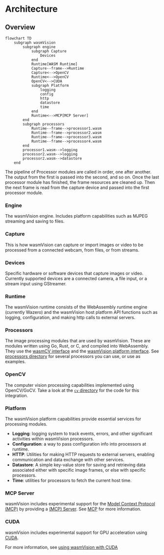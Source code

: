 # Architecture

## Overview

```mermaid
flowchart TD
    subgraph wasmVision
        subgraph engine
            subgraph Capture
                Devices
            end
            Runtime[WASM Runtime]
            Capture--frame-->Runtime
            Capture<-->OpenCV
            Runtime<-->OpenCV
            OpenCV<-->CUDA
            subgraph Platform
                logging
                config
                http
                datastore
                time
            end
            Runtime<-->MCP[MCP Server]
        end
        subgraph processors
            Runtime--frame-->processor1.wasm
            Runtime--frame-->processor2.wasm
            Runtime--frame-->processor3.wasm
            Runtime--frame-->processor4.wasm
        end
        processor1.wasm-->logging
        processor2.wasm-->logging
        processor2.wasm-->datastore
    end
```

The pipeline of Processor modules are called in order, one after another. The output from the first is passed into the second, and so on. Once the last processor module has finished, the frame resources are cleaned up. Then the next frame is read from the capture device and passed into the first processor module.

### Engine

The wasmVision engine. Includes platform capabilities such as MJPEG streaming and saving to files.

### Capture

This is how wasmVision can capture or import images or video to be processed from a connected webcam, from files, or from streams.

### Devices

Specific hardware or software devices that capture images or video. Currently supported devices are a connected camera, a file input, or a stream input using GStreamer.

### Runtime

The wasmVision runtime consists of the WebAssembly runtime engine (currently Wazero) and the wasmVision host platform API functions such as logging, configuration, and making http calls to external servers.

### Processors

The image processing modules that are used by wasmVision. These are modules written using Go, Rust, or C, and compiled into WebAssembly. They use the [wasmCV interface](https://github.com/wasmvision/wasmcv) and the [wasmVision platform interface](https://github.com/wasmvision/wasmvision-sdk). See [processors directory](../processors/) for several processors you can use, or use as examples.

### OpenCV

The computer vision processing capabilities implemented using OpenCV/GoCV. Take a look at the [`cv` directory](../cv/) for the code for this integration.

### Platform

The wasmVision platform capabilities provide essential services for processing modules.

- **Logging**: logging system to track events, errors, and other significant activities within wasmVision processors.
- **Configuration**: a way to pass configuration info into processors at runtime.
- **HTTP**: Utilities for making HTTP requests to external servers, enabling communication and data exchange with other services.
- **Datastore**: A simple key-value store for saving and retrieving data associated either with specific image frames, or else with specific processors.
- **Time**: utilities for processors to fetch the current host time.

### MCP Server

wasmVision includes experimental support for the [Model Context Protocol (MCP)](https://modelcontextprotocol.info/) by providing a [(MCP) Server](https://modelcontextprotocol.info/specification/draft/server/). See [MCP](./mcp.md) for more information.

### CUDA

wasmVision includes experimental support for GPU acceleration using [CUDA](https://en.wikipedia.org/wiki/CUDA).

For more information, see [using wasmVision with CUDA](./cuda.md)
